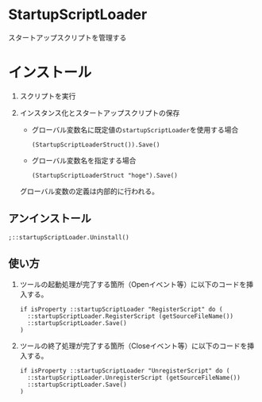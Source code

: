 # StartupScriptLoader

スタートアップスクリプトを管理する

# インストール

1.  スクリプトを実行

2.  インスタンス化とスタートアップスクリプトの保存

    * グローバル変数名に既定値の`startupScriptLoader`を使用する場合

      ```maxscript
      (StartupScriptLoaderStruct()).Save()
      ```

    * グローバル変数名を指定する場合

      ```maxscript
      (StartupScriptLoaderStruct "hoge").Save()
      ```

    グローバル変数の定義は内部的に行われる。

## アンインストール

```maxscript
;::startupScriptLoader.Uninstall()
```

## 使い方

1.  ツールの起動処理が完了する箇所（Openイベント等）に以下のコードを挿入する。

    ```maxscript
    if isProperty ::startupScriptLoader "RegisterScript" do (
      ::startupScriptLoader.RegisterScript (getSourceFileName())
      ::startupScriptLoader.Save()
    )
    ```
2.  ツールの終了処理が完了する箇所（Closeイベント等）に以下のコードを挿入する。

    ```maxscript
    if isProperty ::startupScriptLoader "UnregisterScript" do (
      ::startupScriptLoader.UnregisterScript (getSourceFileName())
      ::startupScriptLoader.Save()
    )
    ```
